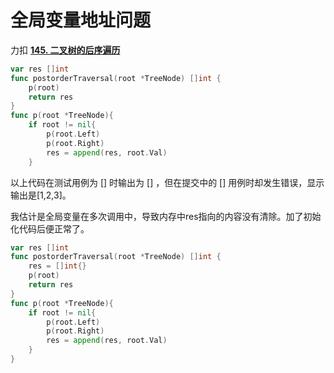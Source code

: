 # 全局变量地址问题

力扣 [**145. 二叉树的后序遍历**](https://leetcode-cn.com/problems/binary-tree-postorder-traversal/)&#x20;

```go
var res []int
func postorderTraversal(root *TreeNode) []int {
    p(root)
    return res
}
func p(root *TreeNode){
    if root != nil{
        p(root.Left)
        p(root.Right)
        res = append(res, root.Val)
    }

```

以上代码在测试用例为 \[] 时输出为 \[] ，但在提交中的 \[] 用例时却发生错误，显示输出是\[1,2,3]。

我估计是全局变量在多次调用中，导致内存中res指向的内容没有清除。加了初始化代码后便正常了。

```go
var res []int
func postorderTraversal(root *TreeNode) []int {
    res = []int{}
    p(root)
    return res
}
func p(root *TreeNode){
    if root != nil{
        p(root.Left)
        p(root.Right)
        res = append(res, root.Val)
    }
}
```
